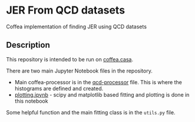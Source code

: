 # JER From QCD datasets

Coffea implementation of finding JER using QCD datasets


## Description

This repository is intended to be run on [coffea.casa](coffea.casa).

There are two main Jupyter Notebook files in the repository.  

- Main coffea-processor is in the [qcd-processor](https://github.com/mandalaritra1/JERcoffeacasa/blob/master/qcd_processor-v3.ipynb) file. This is where the histograms are defined and created. 
- [plotting.ipynb](https://github.com/mandalaritra1/JERcoffeacasa/blob/master/plotting.ipynb) - scipy and matplotlib based fitting and plotting is done in this notebook

Some helpful function and the main fitting class is in the `utils.py` file.

